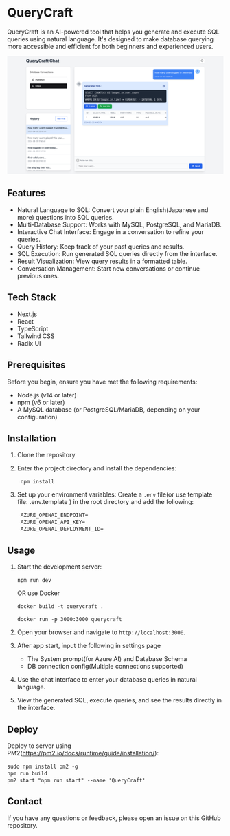 # QueryCraft

QueryCraft is an AI-powered tool that helps you generate and execute SQL queries using natural language. It's designed to make database querying more accessible and efficient for both beginners and experienced users.


![exmaple](images/example.png)

## Features

- Natural Language to SQL: Convert your plain English(Japanese and more) questions into SQL queries.
- Multi-Database Support: Works with MySQL, PostgreSQL, and MariaDB.
- Interactive Chat Interface: Engage in a conversation to refine your queries.
- Query History: Keep track of your past queries and results.
- SQL Execution: Run generated SQL queries directly from the interface.
- Result Visualization: View query results in a formatted table.
- Conversation Management: Start new conversations or continue previous ones.

## Tech Stack

- Next.js
- React
- TypeScript
- Tailwind CSS
- Radix UI

## Prerequisites

Before you begin, ensure you have met the following requirements:

- Node.js (v14 or later)
- npm (v6 or later)
- A MySQL database (or PostgreSQL/MariaDB, depending on your configuration)

## Installation

1. Clone the repository

2. Enter the project directory and install the dependencies:

   ```
    npm install
   ```

3. Set up your environment variables:
   Create a `.env` file(or use template file: .env.template ) in the root directory and add the following:
   ```
    AZURE_OPENAI_ENDPOINT=
    AZURE_OPENAI_API_KEY=
    AZURE_OPENAI_DEPLOYMENT_ID=

   ```


## Usage

1. Start the development server:
   ```
   npm run dev
   ```
   OR use Docker
   ```
   docker build -t querycraft .
   ```
   ```
   docker run -p 3000:3000 querycraft
   ```

2. Open your browser and navigate to `http://localhost:3000`.

3. After app start, input the following in settings page

    * The System prompt(for Azure AI) and Database Schema
    * DB connection config(Multiple connections supported)

4. Use the chat interface to enter your database queries in natural language.

5. View the generated SQL, execute queries, and see the results directly in the interface.


## Deploy

Deploy to server using PM2(https://pm2.io/docs/runtime/guide/installation/):

   ```
   sudo npm install pm2 -g
   npm run build
   pm2 start "npm run start" --name 'QueryCraft'
   ```


## Contact

If you have any questions or feedback, please open an issue on this GitHub repository.

